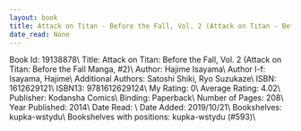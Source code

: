 ```yaml
---
layout: book
title: Attack on Titan - Before the Fall, Vol. 2 (Attack on Titan - Before the Fall Manga,  no. 2)
date_read: None
---
```


Book Id: 19138878\ 
Title: Attack on Titan: Before the Fall, Vol. 2 (Attack on Titan: Before the Fall Manga, #2)\ 
Author: Hajime Isayama\ 
Author l-f: Isayama, Hajime\ 
Additional Authors: Satoshi Shiki, Ryo Suzukaze\ 
ISBN: 1612629121\ 
ISBN13: 9781612629124\ 
My Rating: 0\ 
Average Rating: 4.02\ 
Publisher: Kodansha Comics\ 
Binding: Paperback\ 
Number of Pages: 208\ 
Year Published: 2014\ 
Date Read: \ 
Date Added: 2019/10/21\ 
Bookshelves: kupka-wstydu\ 
Bookshelves with positions: kupka-wstydu (#593)\ 


